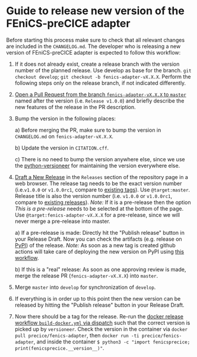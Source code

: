 # Guide to release new version of the FEniCS-preCICE adapter

Before starting this process make sure to check that all relevant changes are included in the `CHANGELOG.md`. The developer who is releasing a new version of FEniCS-preCICE adapter is expected to follow this workflow:

1. If it does not already exist, create a release branch with the version number of the planned release. Use develop as base for the branch. `git checkout develop`; `git checkout -b fenics-adapter-vX.X.X`. Perform the following steps only on the release branch, if not indicated differently.

2. [Open a Pull Request from the branch `fenics-adapter-vX.X.X` to `master`](https://github.com/precice/fenics-adapter/compare) named after the version (i.e. `Release v1.0.0`) and briefly describe the new features of the release in the PR description.

3. Bump the version in the following places:

    a) Before merging the PR, make sure to bump the version in `CHANGELOG.md` on `fenics-adapter-vX.X.X`.

    b) Update the version in `CITATION.cff`.

    c) There is no need to bump the version anywhere else, since we use the [python-versioneer](https://github.com/python-versioneer/python-versioneer/) for maintaining the version everywhere else.

4. [Draft a New Release](https://github.com/precice/fenics-adapter/releases/new) in the `Releases` section of the repository page in a web browser. The release tag needs to be the exact version number (i.e.`v1.0.0` or `v1.0.0rc1`, compare to [existing tags](https://github.com/precice/fenics-adapter/tags)). Use `@target:master`. Release title is also the version number (i.e. `v1.0.0` or `v1.0.0rc1`, compare to [existing releases](https://github.com/precice/fenics-adapter/tags)).
*Note:* If it is a pre-release then the option *This is a pre-release* needs to be selected at the bottom of the page. Use `@target:fenics-adapter-vX.X.X` for a pre-release, since we will never merge a pre-release into master.

    a) If a pre-release is made: Directly hit the "Publish release" button in your Release Draft. Now you can check the artifacts (e.g. release on [PyPI](https://pypi.org/project/fenicsprecice/#history)) of the release. *Note:* As soon as a new tag is created github actions will take care of deploying the new version on PyPI using [this workflow](https://github.com/precice/fenics-adapter/actions?query=workflow%3A%22Upload+Python+Package%22).

    b) If this is a "real" release: As soon as one approving review is made, merge the release PR (`fenics-adapter-vX.X.X`) into `master`.

5. Merge `master` into `develop` for synchronization of `develop`.

6. If everything is in order up to this point then the new version can be released by hitting the "Publish release" button in your Release Draft.

7. Now there should be a tag for the release. Re-run the [docker release workflow `build-docker.yml` via dispatch](https://github.com/precice/fenics-adapter/actions/workflows/build-docker.yml) such that the correct version is picked up by `versioneer`. Check the version in the container via `docker pull precice/fenics-adapter`, then `docker run -ti precice/fenics-adapter`, and inside the container `$ python3 -c "import fenicsprecice; print(fenicsprecice.__version__)"`.
